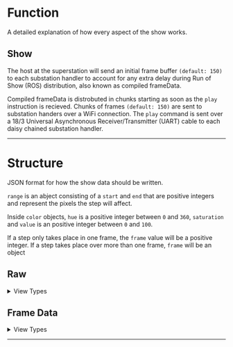 # Function

A detailed explanation of how every aspect of the show works.

## Show
The host at the superstation will send an initial frame buffer `(default: 150)` to each substation handler to account for any extra delay during Run of Show (ROS) distribution, also known as compiled frameData.

Compiled frameData is distrobuted in chunks starting as soon as the `play` instruction is recieved. Chunks of frames `(default: 150)` are sent to substation handers over a WiFi connection. The `play` command is sent over a 18/3 Universal Asynchronous Receiver/Transmitter (UART) cable to each daisy chained substation handler.

<hr/>

# Structure

JSON format for how the show data should be written.

`range` is an abject consisting  of a `start` and `end` that are positive integers and represent the pixels the step will affect.

Inside `color` objects, `hue` is a positive integer between `0` and `360`, `saturation` and `value` is an positive integer between `0` and `100`.

If a step only takes place in one frame, the `frame` value will be a positive integer. If a step takes place over more than one frame, `frame` will be an object

## Raw

<details><summary>View Types</summary>

**Set**
```
{
    "details": { "name": "", "color": "" },
    "type": "set",
    "range": {"start": 0, "end": 0},
    "color":  {"hue": 0, "saturation": 0, "value": 0},
    "frame": 0
}
```

**Transform**
```
{
    "details": { "name": "", "color": "" },
    "type": "transform",
    "range": {"start": 0, "end": 0},
    "color": {
        "start": {"hue": 0, "saturation": 0, "value": 0},
        "end": {"hue": 0, "saturation": 0, "value": 0}
    }
    "frame": {"start": 0, "end": 0}
}
```

**Segment**

`length` takes a positive integer value. If `length` is not present or set to `0`, the pixels will be divided into the number of items in the `color` array.
```
{
    "details": { "name": "", "color": "" },
    "type": "segment",
    "range": {"start": 0, "end": 0},
    "length": 0,
    "color": [
        {"hue": 0, "saturation": 0, "value": 0},
        {"hue": 0, "saturation": 0, "value": 0},
        ...
    ],
    "frame": 0
}
```

**Trail**

`life` takes a number of frames represented as a positive integer value. If `life` is not present or set to `0`, the life will be assumed to be `infinite` and pixels will not revert to black. `decay` is a positive integer between `0` and `100` that represents the fraction of the `life` in which the pixels will start to decay. If `decay` is set to `100`, the color will start to fade immediately; if set to `0` the pixels will not fade and disapear after their lifespan.
```
{
    "details": { "name": "", "color": "" },
    "type": "trail",
    "range": {"start": 0, "end": 0},
    "life": 0,
    "decay": 0,
    "reverse": false,
    "color": {"hue": 0, "saturation": 0, "value": 0},
    "frame": {"start": 0, "end": 0}
}
```

**Twinkle**

`life` takes a number of frames represented as a positive integer value. If `life` is not present or set to `0`, the life will be assumed to be `infinite` and pixels will not revert to black. `decay` is a positive integer between `0` and `100` that represents the fraction of the `life` in which the pixels will start to decay. If `decay` is set to `100`, the color will start to fade immediately; if set to `0` the pixels will not fade and disapear after their lifespan. `rate` is a positive integer value that represents the number of new twinkles per frame.
```
{
    "details": { "name": "", "color": "" },
    "type": "twinkle",
    "range": {"start": 0, "end": 0},
    "life": 0,
    "decay": 0,
    "rate": 0,
    "color": {"hue": 0, "saturation": 0, "value": 0},
    "frame": {"start": 0, "end": 0}
}
```
</details>

## Frame Data
<details><summary>View Types</summary>

**Range**
```
[
    "range",
    [0, 0] // Pixel [start, end]
    [0, 0, 0] // Color [hue, saturation, value]
]
```

**List** *(Currently Unused)*
```
[
    "list",
    [0, 0, ...] // Pixel list
    [0, 0, 0] // Color [hue, saturation, value]
]
```
</details>

<hr/>